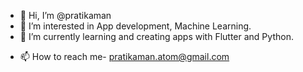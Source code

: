 - 👋 Hi, I’m @pratikaman
- 👀 I’m interested in App development, Machine Learning.
- 🌱 I’m currently learning and creating apps with Flutter and Python.
<!-- - 💞️ I’m looking to collaborate on ... -->
- 📫 How to reach me- pratikaman.atom@gmail.com

<!---
pratikaman/pratikaman is a ✨ special ✨ repository because its `README.md` (this file) appears on your GitHub profile.
You can click the Preview link to take a look at your changes.
--->
